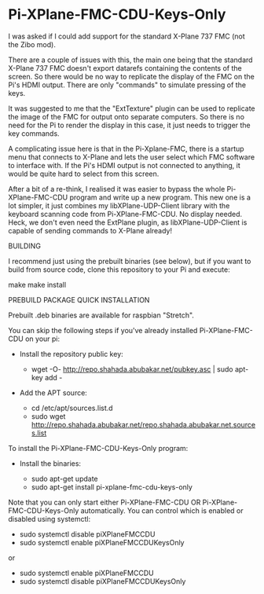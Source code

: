 # Pi-XPlane-FMC-CDU-Keys-Only

I was asked if I could add support for the standard X-Plane 737 FMC
(not the Zibo mod). 

There are a couple of issues with this, the main one being that the
standard X-Plane 737 FMC doesn't export datarefs containing the 
contents of the screen. So there would be no way to replicate the
display of the FMC on the Pi's HDMI output. There are only "commands"
to simulate pressing of the keys.

It was suggested to me that the "ExtTexture" plugin can be used
to replicate the image of the FMC for output onto separate computers.
So there is no need for the Pi to render the display in this case,
it just needs to trigger the key commands.

A complicating issue here is that in the Pi-Xplane-FMC, there is a
startup menu that connects to X-Plane and lets the user select 
which FMC software to interface with. If the Pi's HDMI output is
not connected to anything, it would be quite hard to select from
this screen.

After a bit of a re-think, I realised it was easier to bypass the
whole Pi-XPlane-FMC-CDU program and write up a new program. This
new one is a lot simpler, it just combines my libXPlane-UDP-Client
library with the keyboard scanning code from Pi-XPlane-FMC-CDU.
No display needed. Heck, we don't even need the ExtPlane plugin,
as libXPlane-UDP-Client is capable of sending commands to X-Plane
already!

BUILDING

I recommend just using the prebuilt binaries (see below), but if 
you want to build from source code, clone this repository to your 
Pi and execute:

make
make install


PREBUILD PACKAGE QUICK INSTALLATION

Prebuilt .deb binaries are available for raspbian "Stretch".

You can skip the following steps if you've already installed 
Pi-XPlane-FMC-CDU on your pi:

- Install the repository public key:
  - wget -O- http://repo.shahada.abubakar.net/pubkey.asc | sudo apt-key add -
	  
- Add the APT source:
  - cd /etc/apt/sources.list.d
  - sudo wget http://repo.shahada.abubakar.net/repo.shahada.abubakar.net.sources.list

To install the Pi-XPlane-FMC-CDU-Keys-Only program:

- Install the binaries:

  - sudo apt-get update
  - sudo apt-get install pi-xplane-fmc-cdu-keys-only

Note that you can only start either Pi-XPlane-FMC-CDU OR
Pi-XPlane-FMC-CDU-Keys-Only automatically. You can control which
is enabled or disabled using systemctl:

  - sudo systemctl disable piXPlaneFMCCDU
  - sudo systemctl enable piXPlaneFMCCDUKeysOnly

or

  - sudo systemctl enable piXPlaneFMCCDU
  - sudo systemctl disable piXPlaneFMCCDUKeysOnly
